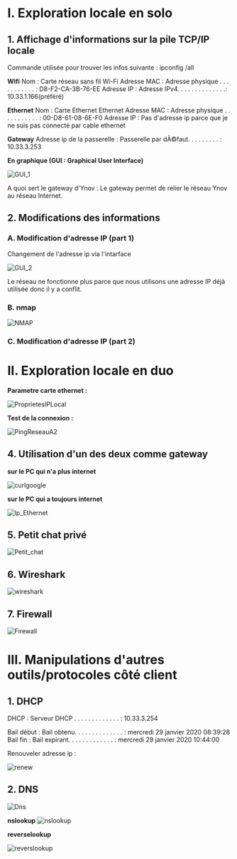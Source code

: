# I. Exploration locale en solo

## 1. Affichage d'informations sur la pile TCP/IP locale

Commande utilisée pour trouver les infos suivante : ipconfig /all

**Wifi**
Nom : Carte réseau sans fil Wi-Fi
Adresse MAC : Adresse physique . . . . . . . . . . . : D8-F2-CA-3B-76-EE
Adresse IP : Adresse IPv4. . . . . . . . . . . . . .: 10.33.1.166(préféré)

**Ethernet**
Nom : Carte Ethernet Ethernet
Adresse MAC : Adresse physique . . . . . . . . . . . : 00-D8-61-08-6E-F0
Adresse IP : Pas d'adresse ip parce que je ne suis pas connecté par cable ethernet 

**Gateway**
Adresse ip de la passerelle : Passerelle par dÃ©faut. . . . . . . . . : 10.33.3.253

**En graphique (GUI : Graphical User Interface)**

![GUI_1](img/GUI_1.png)

A quoi sert le gateway d'Ynov : Le gateway permet de relier le réseau Ynov au réseau Internet.

## 2. Modifications des informations

### A. Modification d'adresse IP (part 1)

Changement de l'adresse ip via l'intarface

![GUI_2](img/GUI_2.png)

Le réseau ne fonctionne plus parce que nous utilisons une adresse IP déjà  utilisée donc il y a conflit.

### B. nmap

![NMAP](img/NMAP.png)

### C. Modification d'adresse IP (part 2)

# II. Exploration locale en duo

**Parametre carte ethernet :**

![ProprietesIPLocal](img/ProprietesIPLocal.png)

**Test de la connexion :**

![PingReseauA2](img/PingReseauA2.png)

## 4. Utilisation d'un des deux comme gateway

**sur le PC qui n'a plus internet**

![curlgoogle](img/curlgoogle.jpg)

**sur le PC qui a toujours internet**

![Ip_Ethernet](img/Ip_Ethernet.png)

## 5. Petit chat privé

![Petit_chat](img/petit_chat.png)

## 6. Wireshark

![wireshark](img/wireshark.png)

## 7. Firewall

![Firewall](img/firewall.png)

# III. Manipulations d'autres outils/protocoles côté client

## 1. DHCP

DHCP : Serveur DHCP . . . . . . . . . . . . . : 10.33.3.254

Bail début : Bail obtenu. . . . . . . . . . . . . . : mercredi 29 janvier 2020 08:39:28
Bail fin :  Bail expirant. . . . . . . . . . . . . : mercredi 29 janvier 2020 10:44:00

Renouveler adresse ip :

![renew](img/renew.png)

## 2. DNS

![Dns](img/dns1.png)

**nslookup**
![nslookup](img/nslookup.png)

**reverselookup**

![reverslookup](img/reverselookup.png)
